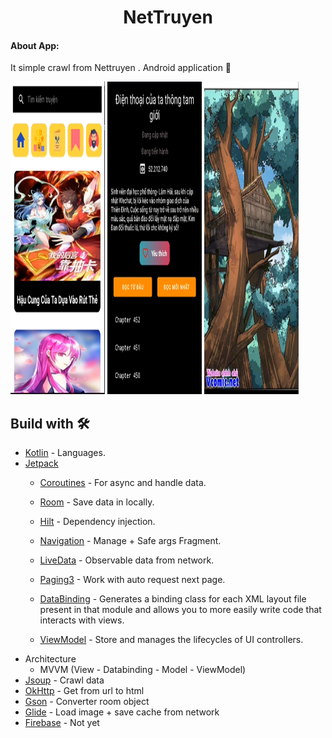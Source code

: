 <h1 align = "center">NetTruyen</h1>

<h4>About App:</h4>
<p>It simple crawl from Nettruyen . Android application 📱</p>

<div class="row">
  <div class="column">
    <img alt="Profile" src="https://github.com/baybayhaiba/NetTruyenNew/blob/master/media/Screenshot%202021-12-30%20104708.png" width="30%" height="500"/>
    <img alt="Profile" src="https://github.com/baybayhaiba/NetTruyenNew/blob/master/media/Screenshot%202021-12-30%20104729.png" width="30%" height="500"/>
     <img alt="Profile" src="https://github.com/baybayhaiba/NetTruyenNew/blob/master/media/Screenshot%202021-12-30%20104448.png" width="30%" height="500"/>
  </div>
</div>


## Build with  🛠
- [Kotlin](https://kotlinlang.org/) - Languages.
- [Jetpack](https://developer.android.com/jetpack)
  - [Coroutines](https://kotlinlang.org/docs/coroutines-basics.html) - For async and handle data.
  - [Room](https://developer.android.com/training/data-storage/room) - Save data in locally.
  - [Hilt](https://developer.android.com/training/dependency-injection/hilt-android) - Dependency injection.
  - [Navigation](https://developer.android.com/jetpack/androidx/releases/navigation) - Manage + Safe args Fragment.
  - [LiveData](https://developer.android.com/topic/libraries/architecture/livedata) - Observable data from network.
  - [Paging3](https://developer.android.com/topic/libraries/architecture/paging/v3-overview) - Work with auto request next page.
  - [DataBinding](https://developer.android.com/topic/libraries/view-binding) - Generates a binding class for each XML layout file present in that module and allows you to more easily write code that interacts with views.

  - [ViewModel](https://developer.android.com/topic/libraries/architecture/viewmodel) - Store and manages the lifecycles of UI controllers.
- Architecture
  - MVVM (View - Databinding - Model - ViewModel) 
- [Jsoup](https://jsoup.org/) - Crawl data
- [OkHttp](https://square.github.io/okhttp/) - Get from url to html
- [Gson](https://github.com/google/gson) - Converter room object
- [Glide](https://github.com/bumptech/glide) - Load image + save cache from network 
- [Firebase](https://firebase.google.com/) - Not yet
